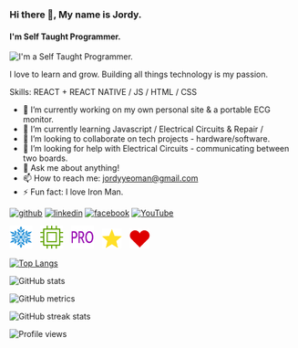 ### Hi there 👋, My name is Jordy.

#### I'm Self Taught Programmer.

![I'm a Self Taught Programmer.](https://images.pexels.com/photos/3184454/pexels-photo-3184454.jpeg?auto=compress&cs=tinysrgb&dpr=2&h=650&w=940)

I love to learn and grow. Building all things technology is my passion.

Skills: REACT + REACT NATIVE / JS / HTML / CSS

- 🔭 I’m currently working on my own personal site & a portable ECG monitor.
- 🌱 I’m currently learning Javascript / Electrical Circuits & Repair /
- 👯 I’m looking to collaborate on tech projects - hardware/software.
- 🤔 I’m looking for help with Electrical Circuits - communicating between two boards.
- 💬 Ask me about anything!
- 📫 How to reach me: jordyyeoman@gmail.com
- ⚡ Fun fact: I love Iron Man.

[<img src='https://cdn.jsdelivr.net/npm/simple-icons@3.0.1/icons/github.svg' alt='github' height='40'>](https://github.com/jordyyeoman) [<img src='https://cdn.jsdelivr.net/npm/simple-icons@3.0.1/icons/linkedin.svg' alt='linkedin' height='40'>](https://www.linkedin.com/in/jordy-yeoman-001397193/) [<img src='https://cdn.jsdelivr.net/npm/simple-icons@3.0.1/icons/facebook.svg' alt='facebook' height='40'>](https://www.facebook.com/jordy.yeoman) [<img src='https://cdn.jsdelivr.net/npm/simple-icons@3.0.1/icons/youtube.svg' alt='YouTube' height='40'>](https://www.youtube.com/channel/UCLQNIbJTpwBJfVbjB7bNZCw)

<a href='https://archiveprogram.github.com/'><img src='https://raw.githubusercontent.com/acervenky/animated-github-badges/master/assets/acbadge.gif' width='40' height='40'></a> <a href='https://docs.github.com/en/developers'><img src='https://raw.githubusercontent.com/acervenky/animated-github-badges/master/assets/devbadge.gif' width='40' height='40'></a> <a href='https://github.com/pricing'><img src='https://raw.githubusercontent.com/acervenky/animated-github-badges/master/assets/pro.gif' width='40' height='40'></a> <a href='https://stars.github.com/'><img src='https://raw.githubusercontent.com/acervenky/animated-github-badges/master/assets/starbadge.gif' width='35' height='35'></a> <a href='https://docs.github.com/en/github/supporting-the-open-source-community-with-github-sponsors'><img src='https://raw.githubusercontent.com/acervenky/animated-github-badges/master/assets/sponsorbadge.gif' width='35' height='35'></a>

[![Top Langs](https://github-readme-stats.vercel.app/api/top-langs/?username=jordyyeoman)](https://github.com/anuraghazra/github-readme-stats)

![GitHub stats](https://github-readme-stats.vercel.app/api?username=jordyyeoman&show_icons=true)

![GitHub metrics](https://metrics.lecoq.io/jordyyeoman)

![GitHub streak stats](https://github-readme-streak-stats.herokuapp.com/?user=jordyyeoman)

![Profile views](https://gpvc.arturio.dev/jordyyeoman)

